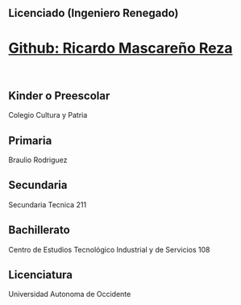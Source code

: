 ## Licenciado (Ingeniero Renegado)
# [Github: Ricardo Mascareño Reza](https://github.com/Falconx94)
<br>

## Kinder o Preescolar
Colegio Cultura y Patria

## Primaria
Braulio Rodriguez

## Secundaria
Secundaria Tecnica 211

## Bachillerato
Centro de Estudios Tecnológico Industrial y de Servicios 108

## Licenciatura
Universidad Autonoma de Occidente

